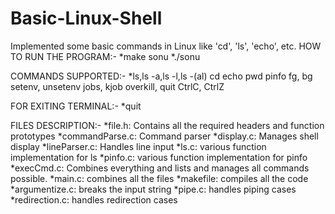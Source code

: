 # Basic-Linux-Shell
Implemented some basic commands in Linux like 'cd', 'ls', 'echo', etc.
HOW TO RUN THE PROGRAM:-
*make sonu
*./sonu

COMMANDS SUPPORTED:-
*ls,ls -a,ls -l,ls -(al) 
cd
echo
pwd
pinfo
fg, bg
setenv, unsetenv
jobs, kjob
overkill, quit
CtrlC, CtrlZ

FOR EXITING TERMINAL:-
*quit

FILES DESCRIPTION:-
*file.h: Contains all the required headers and function prototypes 
*commandParse.c: Command parser
*display.c: Manages shell display
*lineParser.c: Handles line input
*ls.c: various function implementation for ls
*pinfo.c: various function implementation for pinfo
*execCmd.c: Combines everything and lists and manages all commands possible.
*main.c: combines all the files
*makefile:  compiles all the code
*argumentize.c: breaks the input string 
*pipe.c: handles piping cases
*redirection.c: handles redirection cases
